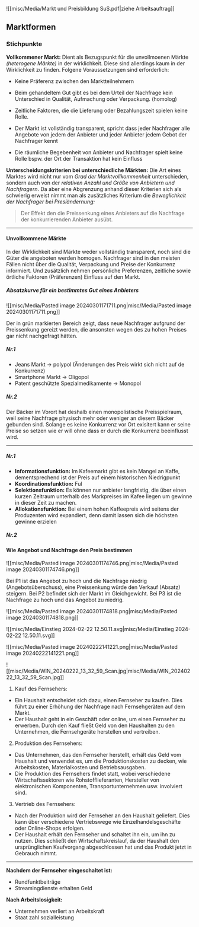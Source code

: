 
![[misc/Media/Markt und Preisbildung SuS.pdf|ziehe Arbeitsauftrag]]

## Marktformen
### Stichpunkte 

**Vollkommener Markt:**
Dient als Bezugspunkt für die unvollmoenen Märkte *(heterogene Märkte)* in der wirklichkeit. Diese sind allerdings kaum in der Wirklichkeit zu finden. Folgene Voraussetzungen sind erforderlich: 

- Keine Präferenz zwischen den Marktteilnehmern

- Beim gehandeltem Gut gibt es bei dem Urteil der Nachfrage kein Unterschied in Qualität, Aufmachung oder Verpackung. (homolog)

- Zeitliche Faktoren, die die Lieferung oder Bezahlungszeit spielen keine Rolle. 
  
- Der Markt ist vollständig transparent, spricht dass jeder Nachfrager alle Angebote von jedem der Anbieter und jeder Anbieter jedem Gebot der Nachfrager kennt 

- Die räumliche Begebenheit von Anbieter und Nachfrager spielt keine Rolle bspw. der Ort der Transaktion hat kein Einfluss 


**Unterscheidungskriterien bei unterschiedliche Märkten:**
Die Art eines Marktes wird nicht nur vom *Grad der Marktvollkommenheit* unterschieden, sondern auch von der *relativen Anzahl und Größe von Anbietern und Nachfragern*. Da aber eine Abgrenzung anhand dieser Kriterien sich als schwierig erweist nimmt man als zusätzliches Kriterium die *Beweglichkeit der Nachfrager bei Presiändernung:*

> Der Effekt den die Preissenkung eines Anbieters auf die Nachfrage der konkurrierenden Anbieter ausübt. 

****

#### Unvollkommene Märkte 

In der Wirklichkeit sind Märkte weder vollständig transparent, noch sind die Güter die angeboten werden homogen. Nachfrager sind in den meisten Fällen nicht über die Qualität, Verpackung und Preise der Konkurrenz informiert. Und zusätzlich nehmen persönliche Preferenzen, zeitliche sowie örtliche Faktoren (Präferenzen) Einfluss auf den Markt. 

##### Absatzkurve für ein bestimmtes Gut eines Anbieters

![[misc/Media/Pasted image 20240301171711.png|misc/Media/Pasted image 20240301171711.png]]

Der in grün markierten Bereich zeigt, dass neue Nachfrager aufgrund der Preissenkung gereizt werden, die ansonsten wegen des zu hohen Preises gar nicht nachgefragt hätten. 


##### Nr.1 
- Jeans Markt → polypol (Änderungen des Preis wirkt sich nicht auf de Konkurrenz)
- Smartphone Markt → Oligopol
- Patent geschützte Spezialmedikamente → Monopol

##### Nr.2 
Der Bäcker im Vorort hat deshalb einen monopolistische Preisspielraum, weil seine Nachfrage physisch mehr oder weniger an diesem Bäcker gebunden sind. Solange es keine Konkurrenz vor Ort exisitert kann er seine Preise so setzen wie er will ohne dass er durch die Konkurrenz beeinflusst wird. 

***

##### Nr.1 

- **Informationsfunktion:** Im Kafeemarkt gibt es kein Mangel an Kaffe, dementsprechend ist der Preis auf einem historischen Niedrigpunkt
- **Koordinationsfunktion:** Ful
- **Selektionsfunktion:** Es können nur anbieter langfristig, die über einen kurzen Zeitraum unterhalb des Markpreises im Kafee liegen um gewinne in dieser Zeit zu machen.
- **Allokationsfunktion:** Bei einem hohen Kaffeepreis wird seitens der Produzenten  wird expandiert, denn damit lassen sich die höchsten gewinne erzielen
##### Nr.2 

#### Wie Angebot und Nachfrage den Preis bestimmen

![[misc/Media/Pasted image 20240301174746.png|misc/Media/Pasted image 20240301174746.png]]

Bei P1 ist das Angebot zu hoch und die Nachfrage niedrig (Angebotsüberschuss), eine Preissenkung würde den Verkauf (Absatz) steigern. 
Bei P2 befindet sich der Markt im Gleichgewicht.
Bei P3 ist die Nachfrage zu hoch und das Angebot zu niedrig. 


![[misc/Media/Pasted image 20240301174818.png|misc/Media/Pasted image 20240301174818.png]]



![[misc/Media/Einstieg 2024-02-22 12.50.11.svg|misc/Media/Einstieg 2024-02-22 12.50.11.svg]]








![[misc/Media/Pasted image 20240222141221.png|misc/Media/Pasted image 20240222141221.png]]



![[misc/Media/WIN_20240222_13_32_59_Scan.jpg|misc/Media/WIN_20240222_13_32_59_Scan.jpg]]


1. Kauf des Fernsehers:
- Ein Haushalt entscheidet sich dazu, einen Fernseher zu kaufen. Dies führt zu einer Erhöhung der Nachfrage nach Fernsehgeräten auf dem Markt.
- Der Haushalt geht in ein Geschäft oder online, um einen Fernseher zu erwerben. Durch den Kauf fließt Geld von den Haushalten zu den Unternehmen, die Fernsehgeräte herstellen und vertreiben.

2. Produktion des Fernsehers:
- Das Unternehmen, das den Fernseher herstellt, erhält das Geld vom Haushalt und verwendet es, um die Produktionskosten zu decken, wie Arbeitskosten, Materialkosten und Betriebsausgaben.
- Die Produktion des Fernsehers findet statt, wobei verschiedene Wirtschaftssektoren wie Rohstofflieferanten, Hersteller von elektronischen Komponenten, Transportunternehmen usw. involviert sind.

3. Vertrieb des Fernsehers:
- Nach der Produktion wird der Fernseher an den Haushalt geliefert. Dies kann über verschiedene Vertriebswege wie Einzelhandelsgeschäfte oder Online-Shops erfolgen.
- Der Haushalt erhält den Fernseher und schaltet ihn ein, um ihn zu nutzen. Dies schließt den Wirtschaftskreislauf, da der Haushalt den ursprünglichen Kaufvorgang abgeschlossen hat und das Produkt jetzt in Gebrauch nimmt.



***

**Nachdem der Fernseher eingeschaltet ist:** 
- Rundfunktbeiträge
- Streamingdienste erhalten Geld 


**Nach Arbeitslosigkeit:**
- Unternehmen verliert an Arbeitskraft 
- Staat zahl sozialleistung 


